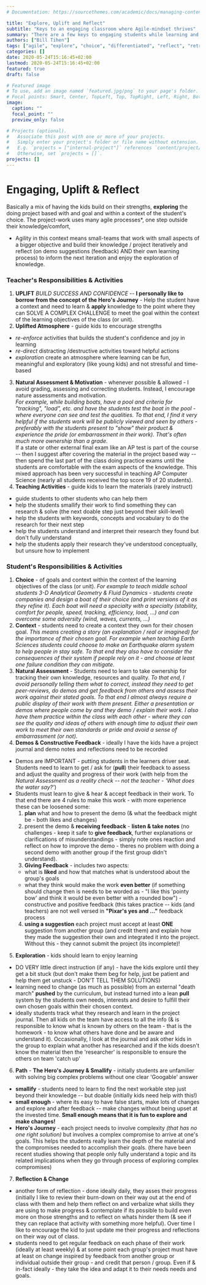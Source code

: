 ```yaml
---
# Documentation: https://sourcethemes.com/academic/docs/managing-content/

title: "Explore, Uplift and Reflect"
subtitle: "Keys to an engaging classroom where Agile-mindset thrives"
summary: "There are a few keys to engaging students while learning and enjoying their own worth as a person and learner.  While learning required materials -- within a context important to the student."
authors: ["Bill Tihen"]
tags: ["agile", "explore", "choice", "differentiated", "reflect", "retrospective", "uplift"]
categories: []
date: 2020-05-24T15:16:45+02:00
lastmod: 2020-05-24T15:16:45+02:00
featured: true
draft: false

# Featured image
# To use, add an image named `featured.jpg/png` to your page's folder.
# Focal points: Smart, Center, TopLeft, Top, TopRight, Left, Right, BottomLeft, Bottom, BottomRight.
image:
  caption: ""
  focal_point: ""
  preview_only: false

# Projects (optional).
#   Associate this post with one or more of your projects.
#   Simply enter your project's folder or file name without extension.
#   E.g. `projects = ["internal-project"]` references `content/project/deep-learning/index.md`.
#   Otherwise, set `projects = []`.
projects: []
---
```

# Engaging, Uplift & Reflect

Basically a mix of having the kids build on their strengths, **exploring** the doing project based with and goal and within a context of the student's choice.  The project-work uses many agile processes*, one step outside their knowledge/comfort,

* Agility in this context means small-teams that work with small aspects of a bigger objective and build their knowledge / project iteratively and reflect (on demo suggestions (feedback) AND their own learning process) to inform the next iteration and enjoy the exploration of knowledge.

### Teacher's Responsibilities & Activities

1. **UPLIFT** _BUILD SUCCESS AND CONFIDENCE_ -- **I personally like to borrow from the concept of the Hero's Journey** - Help the student have a context and need to learn & **apply** knowledge to the point where they can SOLVE A COMPLEX CHALLENGE to meet the goal within the context of the learning objectives of the class (or unit).
2. **Uplifted Atmosphere** - guide kids to encourage strengths
  - _re-enforce_ activities that builds the student's confidence and joy in learning
  - _re-direct_ distracting /destructive activities toward helpful actions
  - _exploration_ create an atmosphere where learning can be fun, meaningful and exploratory (like young kids) and not stressful and time-based
3. **Natural Assessment & Motivation** - whenever possible & allowed - I avoid grading, assessing and correcting students.  Instead, I encourage nature assessments and motivation.  
_For example, while building boats, have a pool and criteria for "tracking", "load", etc. and have the students test the boat in the pool - where everyone can see and test the qualities.  To that end, I find it very helpful if the students work will be publicly viewed and seen by others - preferably with the students present to "show" their product & experience the pride (or embarrassment in their work).  That's often much more ownership than a grade._  
If a state or other external final exam like an AP test is part of the course -- then I suggest after covering the material in the project based way -- then spend the last part of the class doing practice exams until the students are comfortable with the exam aspects of the knowledge.  This mixed approach has been very successful in teaching AP Computer Science (nearly all students received the top score 19 of 20 students).
4. **Teaching Activities** - guide kids to learn the materials (rarely instruct)
  - guide students to other students who can help them
  - help the students smallify their work to find something they can research & solve (the next doable step just beyond their skill-level)
  - help the students with keywords, concepts and vocabulary to do the research for their next step
  - help the students understand and interpret their research they found but don't fully understand
  - help the students apply their research they've understood conceptually, but unsure how to implement

### Student's Responsibilities & Activities

1. **Choice** - of goals and context within the context of the learning objectives of the class (or unit).  _For example to teach middle school students 3-D Analytical Geometry & Fluid Dynamics - students create companies and design a boat of their choice (and print versions of it as they refine it).  Each boat will need a specialty with a specialty (stability, comfort for people, speed, tracking, efficiency, load, ...) and can overcome some adversity (wind, waves, currents, ...)_
2. **Context** - students need to create a context they own for their chosen goal.  _This means creating a story (an explanation / real or imagined) for the importance of their chosen goal. For example when teaching Earth Sciences students could choose to make an Earthquake alarm system to help people in stay safe.  To that end they also have to consider the consequences of their system if people rely on it - and choose at least one failure condition they can mitigate._
3. **Natural Assessment** - Students need to learn to take ownership for tracking their own knowledge, resources and quality.  _To that end, I avoid personally telling them what to correct, instead they need to get peer-reviews, do demos and get feedback from others and assess their work against their stated goals.  To that end I almost always require a public display of their work with them present.  Either a presentation or demos where people come by and they demo / explain their work.  I also have them practice within the class with each other - where they can see the quality and ideas of others with enough time to adjust their own work to meet their own standards or pride and avoid a sense of embarrassment (or not)._
4. **Demos & Constructive Feedback** - ideally I have the kids have a project journal and demo notes and reflections need to be recorded
  - Demos are IMPORTANT - putting students in the learners driver seat.  Students need to learn to get / ask for (**pull**) their feedback to assess and adjust the quality and progress of their work (with help from the _Natural Assessment as a reality check -- not the teacher - 'What does the water say?'_)
  - Students must learn to give & hear & accept feedback in their work.  To that end there are 4 rules to make this work - with more experience these can be loosened some:
    1. **plan** what and how to present the demo (& what the feedback might be - both likes and changes)
    2. present the demo & **receiving feedback** - **listen & take notes** (no challenges - keep it safe to **give feedback**, further explanations or clarifications of misunderstandings - simply note ones reaction and reflect on how to improve the demo - theres no problem with doing a second demo with another group if the first group didn't understand).
    3. **Giving Feedback** - includes two aspects:
      - what is **liked** and how that matches what is understood about the group's goals
      - what they think would make the work **even better** (if something should change then is needs to be worded as - "I like this 'pointy bow' and think it would be even better with a rounded bow") - constructive and positive feedback (this takes practice -- kids (and teachers) are not well versed in **"Pixar's yes and ..."** feedback process
    4. **using a suggestion** each project must accept at least **ONE** suggestion from another group (and credit them) and explain how they made the suggestion their own and integrated it into the project.  Without this - they cannot submit the project (its incomplete)!
5. **Exploration** - kids should learn to enjoy learning
  - DO VERY little direct instruction (if any) - have the kids explore until they get a bit stuck (but don't make them beg for help, just be patient and help them get unstuck - DON'T TELL THEM SOLUTIONS)
  - learning need to change (as much as possible) from an external "death march" **pushed** by the curriculum, but instead turned into a lean **pull** system by the students own needs, interests and desire to fulfill their own chosen goals within their chosen context.
  - ideally students track what they research and learn in the project journal.  Then all kids on the team have access to all the info (& is responsible to know what is known by others on the team - that is the homework - to know what others have done and be aware and understand it).  Occasionally, I look at the journal and ask other kids in the group to explain what another has researched and if the kids doesn't know the material then the 'researcher' is responsible to ensure the others on team 'catch up'
6. **Path** - **The Hero's Journey & Smallify** - initially students are unfamilier with solving big complex problems without one clear 'Googable' answer
  - **smallify** - students need to learn to find the next workable step just beyond their knowledge -- but doable (initially kids need help with this!)
  - **small enough** - where its easy to have false starts, make lots of changes and explore and after feedback -- make changes without being upset at the invested time.  **Small enough means that it is fun to explore and make changes!**
  - **Hero's Journey** - each project needs to involve complexity _(that has no one right solution)_ but involves a complex compromise to arrive at one's goals.  This helps the students really learn the depth of the material and the compromises needed to accomplish their goals. (there have been recent studies showing that people only fully understand a topic and its related implications when they go through process of exploring complex compromises)
7. **Reflection & Change**
  - another form of reflection - done ideally daily, they asses their progress (initially I like to review their burn-down on their way out at the end of class with them and help them reflect on and verbalize what skills they are using to make progress & contemplate if its possible to build even more on those strengths and to reflect on whats hinder them (& see if they can replace that activity with something more helpful).  Over time I like to encourage the kid to just update me their progress and reflections on their way out of class.
  - students need to get regular feedback on each phase of their work (ideally at least weekly) & at some point each group's project must have at least on change inspired by feedback from another group or individual outside their group - and credit that person / group. Even if & in-fact ideally - they take the idea and adapt it to their needs needs and goals.
